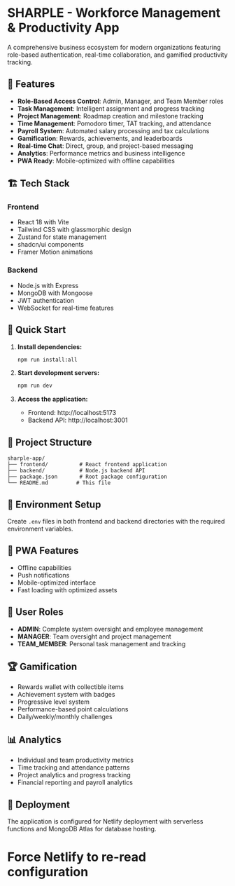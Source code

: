 # SHARPLE - Workforce Management & Productivity App

A comprehensive business ecosystem for modern organizations featuring role-based authentication, real-time collaboration, and gamified productivity tracking.

## 🚀 Features

- **Role-Based Access Control**: Admin, Manager, and Team Member roles
- **Task Management**: Intelligent assignment and progress tracking
- **Project Management**: Roadmap creation and milestone tracking
- **Time Management**: Pomodoro timer, TAT tracking, and attendance
- **Payroll System**: Automated salary processing and tax calculations
- **Gamification**: Rewards, achievements, and leaderboards
- **Real-time Chat**: Direct, group, and project-based messaging
- **Analytics**: Performance metrics and business intelligence
- **PWA Ready**: Mobile-optimized with offline capabilities

## 🏗️ Tech Stack

### Frontend
- React 18 with Vite
- Tailwind CSS with glassmorphic design
- Zustand for state management
- shadcn/ui components
- Framer Motion animations

### Backend
- Node.js with Express
- MongoDB with Mongoose
- JWT authentication
- WebSocket for real-time features

## 🚀 Quick Start

1. **Install dependencies:**
   ```bash
   npm run install:all
   ```

2. **Start development servers:**
   ```bash
   npm run dev
   ```

3. **Access the application:**
   - Frontend: http://localhost:5173
   - Backend API: http://localhost:3001

## 📁 Project Structure

```
sharple-app/
├── frontend/          # React frontend application
├── backend/           # Node.js backend API
├── package.json       # Root package configuration
└── README.md         # This file
```

## 🔧 Environment Setup

Create `.env` files in both frontend and backend directories with the required environment variables.

## 📱 PWA Features

- Offline capabilities
- Push notifications
- Mobile-optimized interface
- Fast loading with optimized assets

## 🎯 User Roles

- **ADMIN**: Complete system oversight and employee management
- **MANAGER**: Team oversight and project management
- **TEAM_MEMBER**: Personal task management and tracking

## 🏆 Gamification

- Rewards wallet with collectible items
- Achievement system with badges
- Progressive level system
- Performance-based point calculations
- Daily/weekly/monthly challenges

## 📊 Analytics

- Individual and team productivity metrics
- Time tracking and attendance patterns
- Project analytics and progress tracking
- Financial reporting and payroll analytics

## 🚀 Deployment

The application is configured for Netlify deployment with serverless functions and MongoDB Atlas for database hosting.
# Force Netlify to re-read configuration
